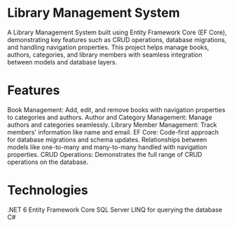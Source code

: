 # Library Management System
A Library Management System built using Entity Framework Core (EF Core), demonstrating key features such as CRUD operations, database migrations, and handling navigation properties. This project helps manage books, authors, categories, and library members with seamless integration between models and database layers.

# Features

Book Management: Add, edit, and remove books with navigation properties to categories and authors.
Author and Category Management: Manage authors and categories seamlessly.
Library Member Management: Track members' information like name and email.
EF Core:
Code-first approach for database migrations and schema updates.
Relationships between models like one-to-many and many-to-many handled with navigation properties.
CRUD Operations: Demonstrates the full range of CRUD operations on the database.

# Technologies

.NET 6
Entity Framework Core
SQL Server
LINQ for querying the database
C#
